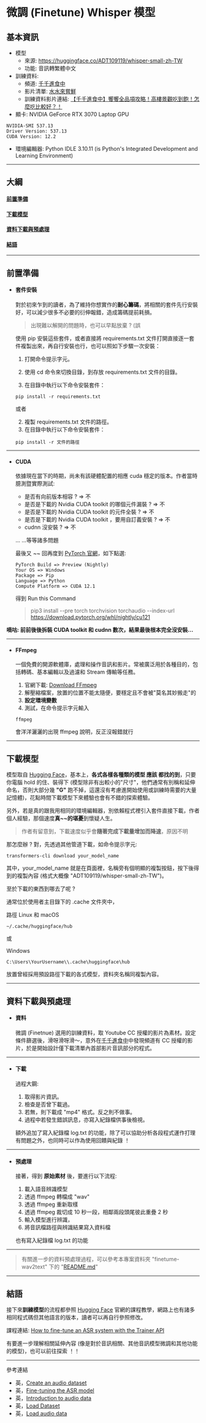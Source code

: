 # 微調 (Finetune) Whisper 模型
## 基本資訊
+ 模型
	+ 來源: https://huggingface.co/ADT109119/whisper-small-zh-TW
	+ 功能: 音訊轉繁體中文
+ 訓練資料: 
	+ 頻道: [千千進食中](https://www.youtube.com/@Chienseating "千千進食中")
	+ 影片清單: [水水來嘗鮮](https://www.youtube.com/playlist?list=PLWbKW1MoBjKLA2PuOwHL9AgO4yA-KIgRW "水水來嘗鮮")
	+ 訓練資料影片連結: [【千千進食中】饗饗全品項攻略！高樓景觀吃到飽！怎麼吃比較好？！](https://www.youtube.com/watch?v=HvugeIKJ9ok&list=PLWbKW1MoBjKLA2PuOwHL9AgO4yA-KIgRW&index=2&ab_channel=%E5%8D%83%E5%8D%83%E9%80%B2%E9%A3%9F%E4%B8%AD "【千千進食中】饗饗全品項攻略！高樓景觀吃到飽！怎麼吃比較好？！")
+ 顯卡: NVIDIA GeForce RTX 3070 Laptop GPU
```
NVIDIA-SMI 537.13
Driver Version: 537.13
CUDA Version: 12.2
```
+ 環境編輯器: Python IDLE 3.10.11 (is Python's Integrated Development and Learning Environment)
***

## 大綱
#### [前置準備](#前置準備-1)
#### [下載模型](#下載模型-1)
#### [資料下載與預處理](#資料下載與預處理-1)
#### [結語](#結語-1)
***

## 前置準備

* #### 套件安裝
  對於初來乍到的讀者，為了維持你想實作的**耐心籌碼**，將相關的套件先行安裝好，可以減少很多不必要的衍伸報錯，造成籌碼提前耗損。
  > 出現難以解開的問題時，也可以早點放棄 ? (誤

  使用 pip 安裝這些套件，或者直接將 requirements.txt 文件打開直接逐一套件複製出來，再自行安裝也行，也可以照如下步驟一次安裝：
  1. 打開命令提示字元。
  
  2. 使用 cd 命令來切換目錄，到存放 requirements.txt 文件的目錄。
  3. 在目錄中執行以下命令安裝套件：
  
  ```
  pip install -r requirements.txt
  ```

  或者
  
  2. 複製 requirements.txt 文件的路徑。
  3. 在目錄中執行以下命令安裝套件：
  
  ```
  pip install -r 文件的路徑
  ```

***
* #### CUDA
  依據現在當下的時期，尚未有該硬體配置的相應 cuda 穩定的版本。作者當時臆測暨實際測試:
  + 是否有向前版本相容 ? => 不
  + 是否是下載的 Nvidia CUDA toolkit 的哪個元件漏裝 ? => 不
  + 是否是下載的 Nvidia CUDA toolkit 的元件全裝 ? => 不
  + 是否是下載的 Nvidia CUDA toolkit ，要用自訂義安裝 ? => 不
  + cudnn 沒安裝 ? => 不

  ... ...等等諸多問題

  最後又 ~~ 回再度到 [PyTorch 官網](https://pytorch.org/get-started/locally/#start-locally)，如下點選:
  ```
  PyTorch Build => Preview (Nightly)
  Your OS => Windows
  Package => Pip
  Language => Python
  Compute Platform => CUDA 12.1
  ```

  得到 Run this Command
  > pip3 install --pre torch torchvision torchaudio --index-url https://download.pytorch.org/whl/nightly/cu121

**嘀咕: 前前後後拆裝 CUDA toolkit 和 cudnn 數次，結果最後根本完全沒安裝...**

***
* #### FFmpeg
  一個免費的開源軟體庫，處理和操作音訊和影片。常被廣泛用於各種目的，包括轉碼、基本編輯以及過濾和 Stream 傳輸等任務。

  1. 官網下載: [Download FFmpeg](https://ffmpeg.org/download.html "FFmpeg")
  2. 解壓縮檔案，放置的位置不能太隨便，要穩定且不會被"莫名其妙搬走"的
  3. **設定環境變數**
  4. 測試，在命令提示字元輸入
  
  ```
  ffmpeg
  ```
  
  會洋洋灑灑的出現 ffmpeg 說明，反正沒報錯就行
***

## 下載模型
模型取自 [Hugging Face](https://huggingface.co/ "Hugging Face")，基本上，**各式各樣各種類的模型 應該 都找的到**，只要你電腦 hold 的住、裝得下 (模型除非有出較小的"尺寸"，他們通常有別稱和延伸命名，否則大部分幾 **"G"** 跑不掉，這還沒有考慮進開始使用或訓練時需要的大量記憶體)，花點時間下載模型下來體驗也會有不錯的探索體驗。

另外，若是真的跟我用相同的環境編輯器，別依賴程式裡引入套件直接下載，作者個人經驗，那個速度**真~~的堪憂**到懷疑人生。
> 作者有留意到，下載速度似乎會**隨著完成下載量增加而降速**，原因不明

那怎麼辦 ? 對，先透過其他管道下載，如命令提示字元:
```
transformers-cli download your_model_name
```

其中，your_model_name 就是在頁面裡，名稱旁有個明顯的複製按鈕，按下後得到的複製內容 (格式大概像 "ADT109119/whisper-small-zh-TW")。

至於下載的東西到哪去了呢 ? 

通常位於使用者主目錄下的 .cache 文件夾中，

路徑
Linux 和 macOS
```
~/.cache/huggingface/hub
```

或

Windows
```
C:\Users\YourUsername\\.cache\huggingface\hub
```

放置曾經採用預設路徑下載的各式模型，資料夾名稱同複製內容。
***

## 資料下載與預處理
* #### 資料
  微調 (Finetnue) 選用的訓練資料，取 Youtube CC 授權的影片為素材。設定條件篩選後，滑呀滑呀滑～，意外在[千千進食中](https://www.youtube.com/@Chienseating "千千進食中")中發現頻道有 CC 授權的影片，於是開始設計僅下載清單內首部影片音訊部分的程式。

***

* #### 下載
  過程大鋼:
  1. 取得影片資訊。
  2. 檢查是否曾下載過。
  3. 若無，則下載成 "mp4" 格式。反之則不做事。
  4. 過程中若發生錯誤訊息，亦寫入紀錄檔供事後檢視。

  額外追加了寫入紀錄檔 log.txt 的功能，除了可以協助分析各段程式運作打理有問題之外，也同時可以作為使用回饋與紀錄 ！

***

* #### 預處理
  接著，得到 **原始素材** 後，要進行以下流程:
  1. 載入語音辨識模型
  2. 透過 ffmpeg 轉檔成 "wav"
  3. 透過 ffmpeg 重新取樣
  4. 透過 ffmpeg 裁切成 10 秒一段，相鄰兩段頭尾彼此重疊 2 秒
  5. 輸入模型進行辨識，
  6. 將音訊檔路徑與辨識結果寫入資料檔

  也有寫入紀錄檔 log.txt 的功能
***

> 有關進一步的資料預處理過程，可以參考本專案資料夾 "finetume-wav2text" 下的  "[README.md](https://github.com/Li732375/Finetune_Whisper_audio2zh/tree/master/finetume-wav2text#%E5%A6%82%E4%BD%95%E7%94%A2%E7%94%9F%E8%87%AA%E5%B7%B1%E7%9A%84%E9%9F%B3%E8%A8%8A%E8%B3%87%E6%96%99%E9%9B%86 "如何產生自己的音訊資料集")"

***

## 結語
接下來**訓練模型**的流程都參照 [Hugging Face](https://huggingface.co/ "Hugging Face") 官網的課程教學，網路上也有諸多相同程式碼但其他語言的版本，讀者可以再自行參照修改。

課程連結: [How to fine-tune an ASR system with the Trainer API](https://huggingface.co/learn/audio-course/chapter5/fine-tuning "How to fine-tune an ASR system with the Trainer API")

有要進一步理解相關延伸內容 (像是對於音訊相關、其他音訊模型微調和其他功能的模型)，也可以前往探索 ！！
***

參考連結
+ 英，[Create an audio dataset](https://huggingface.co/docs/datasets/audio_dataset)
+ 英，[Fine-tuning the ASR model](https://huggingface.co/learn/audio-course/chapter5/fine-tuning#finetuning-the-asr-model)
+ 英，[Introduction to audio data](https://huggingface.co/learn/audio-course/chapter1/audio_data)
+ 英，[Load Dataset](https://huggingface.co/learn/audio-course/chapter5/fine-tuning#load-dataset)
+ 英，[Load audio data](https://huggingface.co/docs/datasets/audio_load#load-audio-data)

